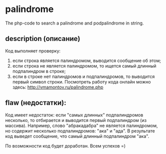# palindrome
The php-code to search a palindrome and podpalindrome in string.

## description (описание)
Код выполняет проверку: 
1) если строка является палиндромом, выводится сообщение об этом;
2) если строка не является палиндромом, то ищется самый длинный подпалиндром в строке;
3) если в строке нет палиндромов и подпалиндромов, то выводится первый символ строки.
Посмотреть работу кода онлайн можно здесь: http://vmamontov.ru/palindrome.php

## flaw (недостатки):
Код имеет недостаток: если "самых длинных" подпалиндромов несколько, то отбирается и выводится первый подпалиндром (из массива).
Например, слово "абракадабра" не является палиндромом, но содержит несколько подпалиндромов: "ака" и "ада". 
В результате код выведет сообщение, что самый длинный подпалиндром "ака".

По возможности код будет доработан.
Всем успехов =)
